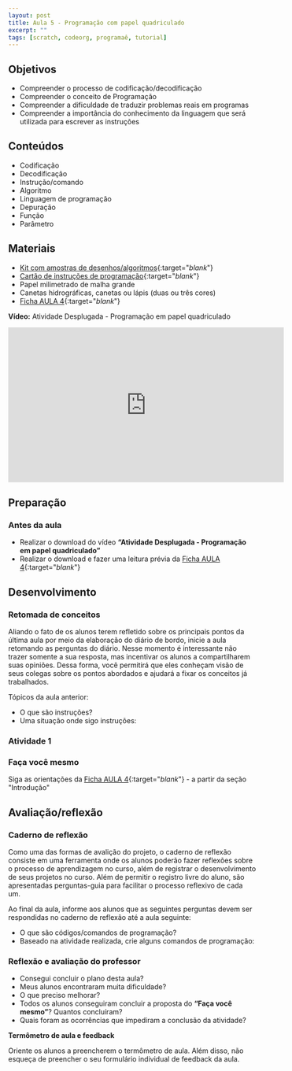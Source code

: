 ```yaml
---
layout: post
title: Aula 5 - Programação com papel quadriculado
excerpt: ""
tags: [scratch, codeorg, programaê, tutorial]
---
```


## Objetivos
 - Compreender o processo de codificação/decodificação
 - Compreender o conceito de Programação
 - Compreender a dificuldade de traduzir problemas reais em programas
 - Compreender a importância do conhecimento da linguagem que será utilizada para escrever as instruções

## Conteúdos
 - Codificação
 - Decodificação
 - Instrução/comando
 - Algoritmo
 - Linguagem de programação
 - Depuração
 - Função
 - Parâmetro

## Materiais
 - [Kit com amostras de desenhos/algoritmos](/blocos/pdf/AmostrasDeDesenhos.pdf){:target="_blank_"}
 - [Cartão de instruções de programação](/blocos/pdf/Instrucoes.pdf){:target="_blank_"}
 - Papel milimetrado de malha grande
 - Canetas hidrográficas, canetas ou lápis (duas ou três cores)
 - [Ficha AULA 4](/blocos/pdf/Ficha%204-Programacaoempapelquadriculado.pdf){:target="_blank_"}

**Vídeo:**
Atividade Desplugada - Programação em papel quadriculado

<iframe width="560" height="315" src="https://www.youtube.com/embed/4e3fi_ls8CA" frameborder="0" allowfullscreen></iframe>


## Preparação

### Antes da aula

 - Realizar o download do vídeo **“Atividade Desplugada - Programação em papel quadriculado”**
 - Realizar o download e fazer uma leitura prévia da [Ficha AULA 4](/blocos/pdf/Ficha%204-Programacaoempapelquadriculado.pdf){:target="_blank_"}


## Desenvolvimento

### Retomada de conceitos

Aliando o fato de os alunos terem refletido sobre os principais pontos da última aula por meio da elaboração do diário de bordo, inicie a aula retomando  as perguntas do diário. Nesse momento é interessante não trazer somente a sua resposta, mas incentivar os alunos a compartilharem suas opiniões. Dessa forma, você permitirá que eles conheçam visão de seus colegas sobre os pontos abordados e ajudará a fixar os conceitos já trabalhados.

Tópicos da aula anterior:
- O que são instruções?
- Uma situação onde sigo instruções:

### Atividade 1

### Faça você mesmo
Siga as orientações da [Ficha AULA 4](/blocos/pdf/Ficha%204-Programacaoempapelquadriculado.pdf){:target="_blank_"} - a partir da seção "Introdução"


## Avaliação/reflexão

### Caderno de reflexão

Como uma das formas de avalição do projeto, o caderno de reflexão consiste em uma ferramenta onde os alunos poderão fazer reflexões sobre o processo de aprendizagem no curso, além de registrar o desenvolvimento de seus projetos no curso.
Além de permitir o registro livre do aluno, são apresentadas perguntas-guia para facilitar o processo reflexivo de cada um.

Ao final da aula, informe aos alunos que as seguintes perguntas devem ser respondidas no caderno de reflexão até a aula seguinte:

- O que são códigos/comandos de programação?
- Baseado na atividade realizada, crie alguns comandos de programação:


### Reflexão e avaliação do professor
 - Consegui concluir o plano desta aula?
 - Meus alunos encontraram muita dificuldade?
 - O que preciso melhorar?
 - Todos os alunos conseguiram concluir a proposta do **“Faça você mesmo”**? Quantos concluíram?
 - Quais foram as ocorrências que impediram a conclusão da atividade?

 **Termômetro de aula e feedback**

 Oriente os alunos a preencherem o termômetro de aula. Além disso, não esqueça de preencher o seu formulário individual de feedback da aula.
